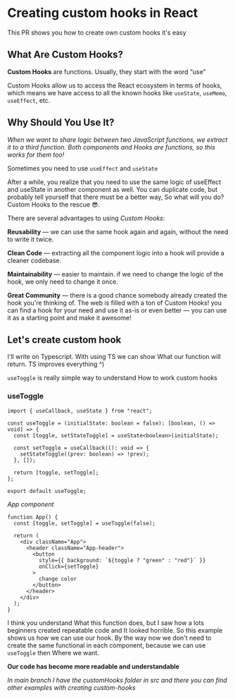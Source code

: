 # Creating custom hooks in React

This PR shows you how to create own custom hooks it's easy

## What Are Custom Hooks?

**Custom Hooks** are functions. Usually, they start with the word “use”

Custom Hooks allow us to access the React ecosystem in terms of hooks, which means we have access to all the known hooks like `useState`, `useMemo`, `useEffect`, etc.

## Why Should You Use It?

*When we want to share logic between two JavaScript functions, we extract it to a third function. Both components and Hooks are functions, so this works for them too!*

Sometimes you need to use `useEffect` and `useState`

After a while, you realize that you need to use the same logic of useEffect and useState in another component as well.
You can duplicate code, but probably tell yourself that there must be a better way, So what will you do? Custom Hooks to the rescue 😎.

There are several advantages to using *Custom Hooks*:

**Reusability** — we can use the same hook again and again, without the need to write it twice.

**Clean Code** — extracting all the component logic into a hook will provide a cleaner codebase.

**Maintainability** — easier to maintain. if we need to change the logic of the hook, we only need to change it once.

**Great Community** — there is a good chance somebody already created the hook you're thinking of. The web is filled with a ton of Custom Hooks! you can find a hook for your need and use it as-is or even better — you can use it as a starting point and make it awesome!

## Let's create custom hook

I'll write on Typescript. With using TS we can show What our function will return. TS improves everything ^)

`useToggle` is really simple way to understand How to work custom hooks

### useToggle
```high-light
import { useCallback, useState } from "react";

const useToggle = (initialState: boolean = false): [boolean, () => void] => {
  const [toggle, setStateToggle] = useState<boolean>(initialState);

  const setToggle = useCallback((): void => {
    setStateToggle((prev: boolean) => !prev);
  }, []);

  return [toggle, setToggle];
};

export default useToggle;
```

*App component*

```high-light
function App() {
  const [toggle, setToggle] = useToggle(false);

  return (
    <div className="App">
      <header className="App-header">
        <button
          style={{ background: `${toggle ? "green" : "red"}` }}
          onClick={setToggle}
        >
          change color
        </button>
      </header>
    </div>
  );
}
```

I think you understand What this function does, but I saw how a lots beginners created repeatable code and It looked horrible. So this example shows us how we can use our hook. By the way now we don't need to create the same functional in each component, because we can use `useToggle` then Where we want.

**Our code has become more readable and understandable**


*In main branch I have the customHooks folder in src and there you can find other examples with creating custom-hooks*
